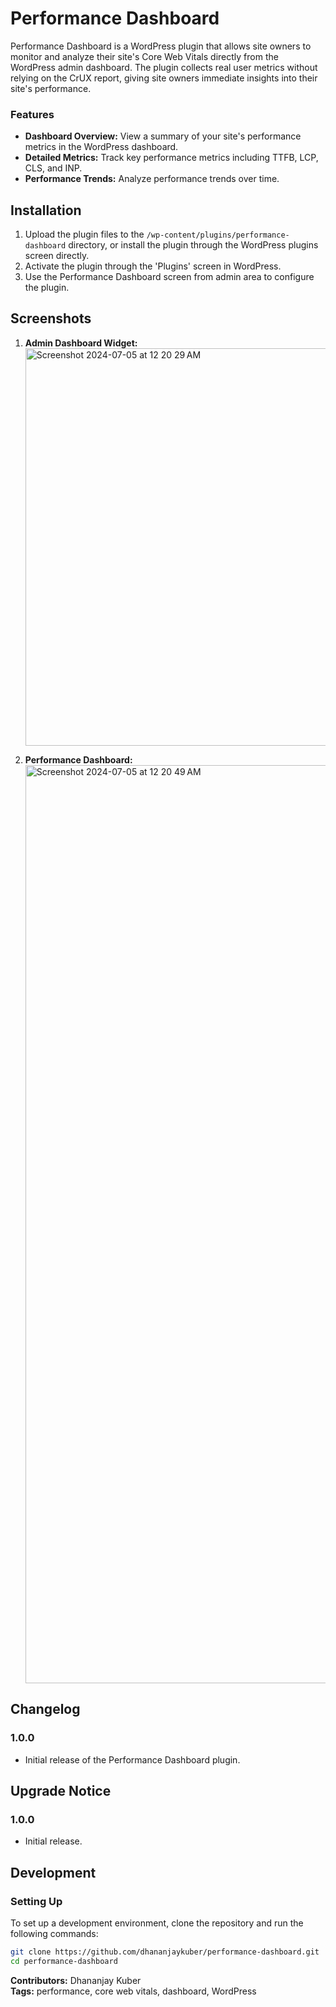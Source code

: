 # Performance Dashboard

Performance Dashboard is a WordPress plugin that allows site owners to monitor and analyze their site's Core Web Vitals directly from the WordPress admin dashboard. The plugin collects real user metrics without relying on the CrUX report, giving site owners immediate insights into their site's performance.

### Features

- **Dashboard Overview:** View a summary of your site's performance metrics in the WordPress dashboard.
- **Detailed Metrics:** Track key performance metrics including TTFB, LCP, CLS, and INP.
- **Performance Trends:** Analyze performance trends over time.

## Installation

1. Upload the plugin files to the `/wp-content/plugins/performance-dashboard` directory, or install the plugin through the WordPress plugins screen directly.
2. Activate the plugin through the 'Plugins' screen in WordPress.
3. Use the Performance Dashboard screen from admin area to configure the plugin.

## Screenshots

1. **Admin Dashboard Widget:**
   <img width="636" alt="Screenshot 2024-07-05 at 12 20 29 AM" src="https://github.com/dhananjaykuber/performance-dashboard/assets/64325240/57aafa05-b0a3-40d7-af47-c0e4d86264e9">

2. **Performance Dashboard:**
   <img width="1469" alt="Screenshot 2024-07-05 at 12 20 49 AM" src="https://github.com/dhananjaykuber/performance-dashboard/assets/64325240/faac2fb7-92be-43aa-9e50-5f0b967a0bd8">

## Changelog

### 1.0.0

- Initial release of the Performance Dashboard plugin.

## Upgrade Notice

### 1.0.0

- Initial release.

## Development

### Setting Up

To set up a development environment, clone the repository and run the following commands:

```bash
git clone https://github.com/dhananjaykuber/performance-dashboard.git
cd performance-dashboard
```

**Contributors:** Dhananjay Kuber  
**Tags:** performance, core web vitals, dashboard, WordPress
